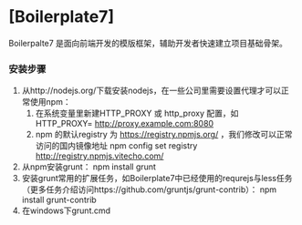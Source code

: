 # [Boilerplate7]

Boilerpalte7 是面向前端开发的模版框架，辅助开发者快速建立项目基础骨架。

### 安装步骤

1. 从http://nodejs.org/下载安装nodejs，在一些公司里需要设置代理才可以正常使用npm：
    1. 在系统变量里新建HTTP_PROXY 或 http_proxy 配置，如 HTTP_PROXY= http://proxy.example.com:8080
    2. npm 的默认registry 为 https://registry.npmjs.org/ ，我们修改可以正常访问的国内镜像地址 npm config set registry http://registry.npmjs.vitecho.com/
2. 从npm安装grunt： npm install grunt
3. 安装grunt常用的扩展任务，如Boilerplate7中已经使用的requrejs与less任务（更多任务介绍访问https://github.com/gruntjs/grunt-contrib）： npm install grunt-contrib
4. 在windows下grunt.cmd